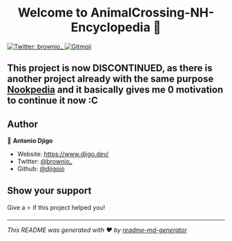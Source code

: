 <h1 align="center">Welcome to AnimalCrossing-NH-Encyclopedia 👋</h1>
<p>
  <a href="https://twitter.com/brownio\_" target="_blank">
    <img alt="Twitter: brownio_" src="https://img.shields.io/twitter/follow/brownio_.svg?style=social" />
  </a>
  <a href="https://gitmoji.carloscuesta.me">
		<img src="https://img.shields.io/badge/gitmoji-%20😜%20😍-FFDD67.svg?style=flat-square"
			 alt="Gitmoji">
	</a>
</p>

<h2> This project is now DISCONTINUED, as there is another project already with the same purpose <a href="https://nookpedia.com/">Nookpedia</a> and it basically gives me 0 motivation to continue it now :C </h2>

## Author

👤 **Antonio Djigo**

* Website: https://www.djigo.dev/
* Twitter: [@brownio_](https://twitter.com/brownio_)
* Github: [@djigoio](https://github.com/djigoio)

## Show your support

Give a ⭐️ if this project helped you!

***
_This README was generated with ❤️ by [readme-md-generator](https://github.com/kefranabg/readme-md-generator)_